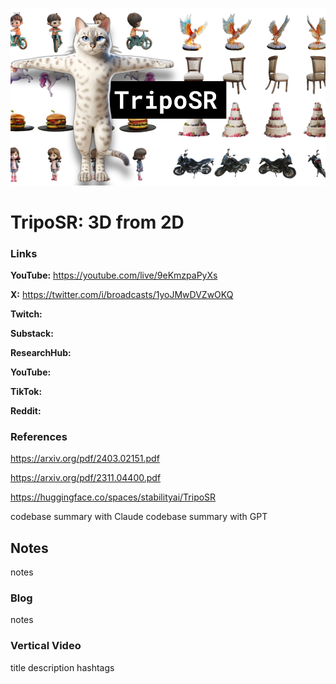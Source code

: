 ![thumbnail](thumbnail.png)

# TripoSR: 3D from 2D

### Links

**YouTube:** https://youtube.com/live/9eKmzpaPyXs

**X:** https://twitter.com/i/broadcasts/1yoJMwDVZwOKQ

**Twitch:**

**Substack:**

**ResearchHub:**

**YouTube:**

**TikTok:**

**Reddit:**

### References

https://arxiv.org/pdf/2403.02151.pdf

https://arxiv.org/pdf/2311.04400.pdf

https://huggingface.co/spaces/stabilityai/TripoSR

codebase summary with Claude
codebase summary with GPT

## Notes

notes

### Blog

notes

### Vertical Video

title
description
hashtags
